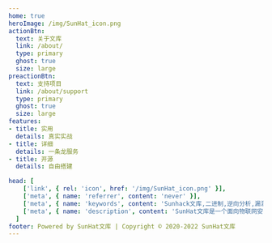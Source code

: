 ```yaml
---
home: true
heroImage: /img/SunHat_icon.png
actionBtn:
  text: 关于文库
  link: /about/
  type: primary
  ghost: true
  size: large
preactionBtn:
  text: 支持项目
  link: /about/support
  type: primary
  ghost: true
  size: large
features:
- title: 实用
  details: 真实实战
- title: 详细
  details: 一条龙服务
- title: 开源
  details: 自由搭建

head: [
    ['link', { rel: 'icon', href: '/img/SunHat_icon.png' }],
    ['meta', { name: 'referrer', content: 'never' }],
    ['meta', { name: 'keywords', content: 'Sunhack文库,二进制,逆向分析,漏洞研究,物联网安全,模糊测试' }],
    ['meta', { name: 'description', content: 'SunHat文库是一个面向物联网安全研究和逆向分析的知识库，涉及逆向分析，WEB，中间件等漏洞挖掘等方面的内容，主要用于整理逆向分析技巧及物联网漏洞挖掘技巧，帮助大家更好的入门物联网安全。目前主要用于个人技能和团队知识库的储备。' }],
  ]
footer: Powered by SunHat文库 | Copyright © 2020-2022 SunHat文库
---
```


</br>
</br>
<a-alert type="info" message="提示" description="由于传播、利用此文所提供的信息而造成的任何直接或者间接的后果及损失，均由使用者本人负责，文章作者不为此承担任何责任。SunHat文库拥有对此文章的修改和解释权如欲转载或传播此文章，必须保证此文章的完整性，包括版权声明等全部内容。未经作者允许，不得任意修改或者增减此文章内容，不得以任何方式将其用于商业目的。" showIcon>
</a-alert>

</br>
</br>

<template>
  <a-steps>
    <a-step status="finish" title="Login Github">
      <a-icon slot="icon" type="github" />
    </a-step>
    <a-step status="finish" title="Star">
      <a-icon slot="icon" type="star" />
    </a-step>
    <a-step status="process" title="Reading">
      <a-icon slot="icon" type="loading" />
    </a-step>
    <a-step status="wait" title="Thank">
      <a-icon slot="icon" type="SunHat-o" />
    </a-step>
  </a-steps>
</template>